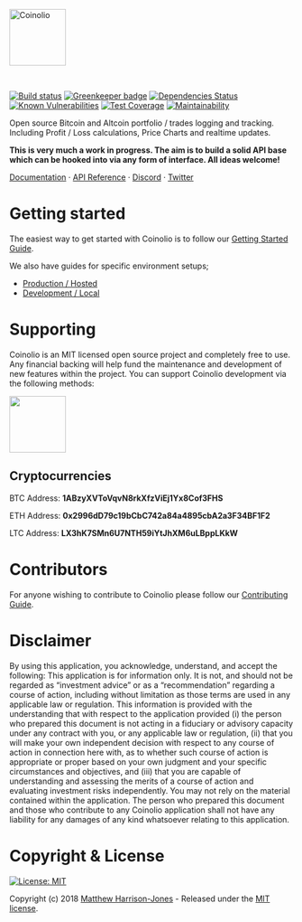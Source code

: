 <a href="https://github.com/coinolio/Coinolio"><img src="https://user-images.githubusercontent.com/367517/34639792-944b23ba-f2de-11e7-829d-9a090d3f064c.png" alt="Coinolio" height="100"/></a>

<br>

[![Build status](https://travis-ci.org/coinolio/coinolio.svg?branch=master)](https://travis-ci.org/coinolio/coinolio)
[![Greenkeeper badge](https://badges.greenkeeper.io/coinolio/coinolio.svg)](https://greenkeeper.io/)
[![Dependencies Status](https://david-dm.org/coinolio/coinolio/status.svg)](https://david-dm.org/coinolio/coinolio)
[![Known Vulnerabilities](https://snyk.io/test/github/coinolio/coinolio/badge.svg)](https://snyk.io/test/github/coinolio/coinolio)
[![Test Coverage](https://api.codeclimate.com/v1/badges/d76b09807f3889c65d41/test_coverage)](https://codeclimate.com/github/coinolio/coinolio/test_coverage)
[![Maintainability](https://api.codeclimate.com/v1/badges/d76b09807f3889c65d41/maintainability)](https://codeclimate.com/github/coinolio/coinolio/maintainability)

Open source Bitcoin and Altcoin portfolio / trades logging and tracking. Including Profit / Loss calculations, Price Charts and realtime updates.

**This is very much a work in progress. The aim is to build a solid API base which can be hooked into via any form of interface.
All ideas welcome!**

[Documentation](https://coinolio.readme.io/docs) &middot; [API Reference](https://coinolio.readme.io/v1.0/reference) &middot; [Discord](https://discord.gg/QYTShcN) &middot; [Twitter](https://twitter.com/CoinolioApp)

# Getting started

The easiest way to get started with Coinolio is to follow our [Getting Started Guide](https://coinolio.readme.io/docs/getting-started).

We also have guides for specific environment setups;

* [Production / Hosted](https://coinolio.readme.io/docs/production-hosted-setup)
* [Development / Local](https://coinolio.readme.io/docs/development-local-setup)

# Supporting

Coinolio is an MIT licensed open source project and completely free to use. Any financial backing will help fund the maintenance and development of new features within the project. You can support Coinolio development via the following methods:

<a href="https://www.paypal.me/matthojo" target="_blank">
  <img src="https://user-images.githubusercontent.com/367517/35734485-3dda51fe-0819-11e8-8d88-25868a5390f4.png" width="100">
</a>

## Cryptocurrencies

BTC Address: **1ABzyXVToVqvN8rkXfzViEj1Yx8Cof3FHS**

ETH Address: **0x2996dD79c19bCbC742a84a4895cbA2a3F34BF1F2**

LTC Address: **LX3hK7SMn6U7NTH59iYtJhXM6uLBppLKkW**

# Contributors

For anyone wishing to contribute to Coinolio please follow our [Contributing Guide](https://coinolio.readme.io/docs/contributing-guide).

# Disclaimer
By using this application, you acknowledge, understand, and accept the following: This application is for information only. It is not, and should not be regarded as “investment advice” or as a “recommendation” regarding a course of action, including without limitation as those terms are used in any applicable law or regulation. This information is provided with the understanding that with respect to the application provided (i) the person who prepared this document is not acting in a fiduciary or advisory capacity under any contract with you, or any applicable law or regulation, (ii) that you will make your own independent decision with respect to any course of action in connection here with, as to whether such course of action is appropriate or proper based on your own judgment and your specific circumstances and objectives, and (iii) that you are capable of understanding and assessing the merits of a course of action and evaluating investment risks independently. You may not rely on the material contained within the application. The person who prepared this document and those who contribute to any Coinolio application shall not have any liability for any damages of any kind whatsoever relating to this application.

# Copyright & License
[![License: MIT](https://img.shields.io/badge/License-MIT-yellow.svg)](https://opensource.org/licenses/MIT)

Copyright (c) 2018 [Matthew Harrison-Jones](https://github.com/matthojo) - Released under the [MIT license](LICENSE).
